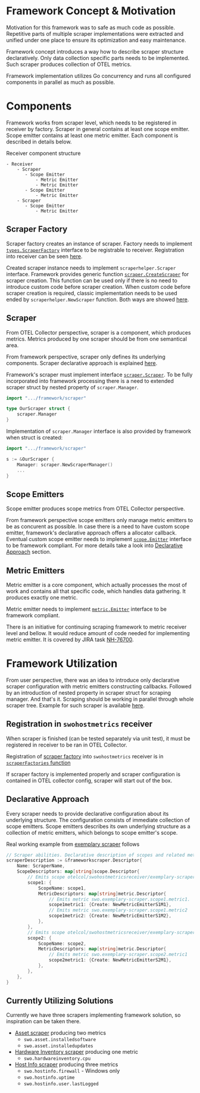 # Framework Concept & Motivation
Motivation for this framework was to safe as much code as possible. Repetitive parts of multiple scraper implementations were extracted and unified under one place to ensure its optimization and easy maintenance.

Framework concept introduces a way how to describe scraper structure declaratively. Only data collection specific parts needs to be implemented. Such scraper produces collection of OTEL metrics.  

Framework implementation utilizes Go concurrency and runs all configured components in parallel as much as possible.

# Components

Framework works from scraper level, which needs to be registered in receiver by factory. Scraper in general contains at least one scope emitter. Scope emitter contains at least one metric emitter. Each component is described in details below.

Receiver component structure

```
- Receiver
    - Scraper
       - Scope Emitter
           - Metric Emitter
           - Metric Emitter
       - Scope Emitter
           - Metric Emitter
    - Scraper
       - Scope Emitter
           - Metric Emitter
```

## Scraper Factory

Scraper factory creates an instance of scraper. Factory needs to implement [`types.ScraperFactory`](../../types/scrapers.go) interface to be registrable to receiver. Registration into receiver can be seen [here](#registration-in-swohostmetrics-receiver).

Created scraper instance needs to implement `scraperhelper.Scraper` interface. Framework provides generic function [`scraper.CreateScraper`](./scraper/factory.go) for scraper creation. This function can be used only if there is no need to introduce custom code before scraper creation. When custom code before scraper creation is required, classic implementation needs to be used ended by `scraperhelper.NewScraper` function. Both ways are showed [here](./example/factory.go).

## Scraper

From OTEL Collector perspective, scraper is a component, which produces metrics. Metrics produced by one scraper should be from one semantical area.

From framework perspective, scraper only defines its underlying components. Scraper declarative approach is explained [here](#declarative-approach).

Framework's scraper must implement interface [`scraper.Scraper`](./scraper/scraper.go). To be fully incorporated into framework processing there is a need to extended scraper struct by nested property of `scraper.Manager`.

```go
import ".../framework/scraper"

type OurScraper struct {
    scraper.Manager
}
```

Implementation of `scraper.Manager` interface is also provided by framework when struct is created:

```go
import ".../framework/scraper"

s := &OurScraper {
    Manager: scraper.NewScraperManager()
    ...
}
```

## Scope Emitters

Scope emitter produces scope metrics from OTEL Collector perspective.

From framework perspective scope emitters only manage metric emitters to be as concurent as possible. In case there is a need to have custom scope emitter, framework's declarative approach offers a allocator callback. Eventual custom scope emitter needs to implement [`scope.Emitter`](./scope/emitter.go) interface to be framework compliant. For more details take a look into [Declarative Approach](#declarative-approach) section.

## Metric Emitters

Metric emitter is a core component, which actually processes the most of work and contains all that specific code, which handles data gathering. It produces exactly one metric.

Metric emitter needs to implement [`metric.Emitter`](./metric/emitter.go) interface to be framework compliant.

There is an initiative for continuing scraping framework to metric receiver level and bellow. It would reduce amount of code needed for implementing metric emitter. It is covered by JIRA task [NH-76700](https://swicloud.atlassian.net/browse/NH-76700).

# Framework Utilization

From user perspective, there was an idea to introduce only declarative scraper configuration with metric emitters constructing callbacks. Followed by an introduction of nested property in scraper struct for scraping manager. And that's it. Scraping should be working in parallel through whole scraper tree. Example for such scraper is available [here](https://github.com/solarwinds-cloud/uams-otel-collector-plugin/tree/master/pkg/receiver/swohostmetricsreceiver/internal/scraper/framework/example).

## Registration in `swohostmetrics` receiver

When scraper is finished (can be tested separately via unit test), it must be registered in receiver to be ran in OTEL Collector.

Registration of [scraper factory](#scraper-factory) into `swohostmetrics` receiver is in [`scraperFactories` function](https://github.com/solarwinds-cloud/uams-otel-collector-plugin/blob/master/pkg/receiver/swohostmetricsreceiver/receiver.go#L24)

If scraper factory is implemented properly and scraper configuration is contained in OTEL collector config, scraper will start out of the box.

## Declarative Approach

Every scraper needs to provide declarative configuration about its underlying structure. The configuration consists of immediate collection of scope emitters. Scope emitters describes its own underlying structure as a collection of metric emitters, which belongs to scope emitter's scope.

Real working example from [exemplary scraper](https://github.com/solarwinds-cloud/uams-otel-collector-plugin/blob/master/pkg/receiver/swohostmetricsreceiver/internal/scraper/framework/example/scraper.go) follows

```go
// Scraper abilities. Declarative description of scopes and related metrics.
scraperDescription := &frameworkscraper.Descriptor{
    Name: ScraperName,
    ScopeDescriptors: map[string]scope.Descriptor{
        // Emits scope otelcol/swohostmetricsreceiver/exemplary-scraper/scope1
        scope1: {
            ScopeName: scope1,
            MetricDescriptors: map[string]metric.Descriptor{
                // Emits metric swo.exemplary-scraper.scope1.metric1.
                scope1metric1: {Create: NewMetricEmitterS1M1},
                // Emits metric swo.exemplary-scraper.scope1.metric2
                scope1metric2: {Create: NewMetricEmitterS1M2},
            },
        },
        // Emits scope otelcol/swohostmetricsreceiver/exemplary-scraper/scope1
        scope2: {
            ScopeName: scope2,
            MetricDescriptors: map[string]metric.Descriptor{
                // Emits metric swo.exemplary-scraper.scope2.metric1
                scope2metric1: {Create: NewMetricEmitterS2M1},
            },
        },
    },
}
```

## Currently Utilizing Solutions

Currently we have three scrapers implementing framework solution, so inspiration can be taken there.
- [Asset scraper](https://github.com/solarwinds-cloud/uams-otel-collector-plugin/tree/master/pkg/receiver/swohostmetricsreceiver/internal/scraper/assetscraper) producing two metrics
    - `swo.asset.installedsoftware`
    - `swo.asset.installedupdates`
- [Hardware Inventory scraper](https://github.com/solarwinds-cloud/uams-otel-collector-plugin/tree/master/pkg/receiver/swohostmetricsreceiver/internal/scraper/hardwareinventoryscraper) producing one metric
    - `swo.hardwareinventory.cpu`
- [Host Info scraper](https://github.com/solarwinds-cloud/uams-otel-collector-plugin/tree/master/pkg/receiver/swohostmetricsreceiver/internal/scraper/hostinfoscraper) producing three metrics
    - `swo.hostinfo.firewall` - Windows only
    - `swo.hostinfo.uptime`
    - `swo.hostinfo.user.lastLogged`
